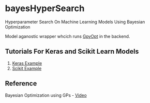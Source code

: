# bayesHyperSearch
Hyperparameter Search On Machine Learning Models Using Bayesian Optimization

Model aganostic wrapper whcich runs [GpyOpt](https://sheffieldml.github.io/GPyOpt/) in the backend.
 
Tutorials For Keras and Scikit Learn Models
-----

1) [Keras Example](demoKerasMNIST.py)
2) [Scikit Example](demoSklearnMNIST.py)

Reference 
---------

Bayesian Optimization using GPs - [Video](https://www.youtube.com/watch?list=PLZ_xn3EIbxZHoq8A3-2F4_rLyy61vkEpU&time_continue=1&v=EnXxO3BAgYk&feature=emb_logo ) 






